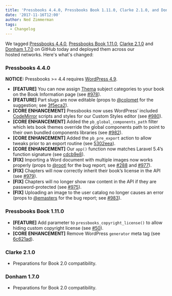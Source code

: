 ```yaml
---
title: 'Pressbooks 4.4.0, Pressbooks Book 1.11.0, Clarke 2.1.0, and Donham 1.7.0'
date: '2017-11-16T12:00'
author: Ned Zimmerman
tags:
  - Changelog
---
```


We
tagged [Pressbooks 4.4.0](https://github.com/pressbooks/pressbooks/releases/tag/4.4.0), [Pressbooks Book 1.11.0](https://github.com/pressbooks/pressbooks-book/releases/tag/1.11.0),
[Clarke 2.1.0](https://github.com/pressbooks/pressbooks-clarke/releases/tag/2.1.0) and
[Donham 1.7.0](https://github.com/pressbooks/pressbooks-donham/releases/tag/1.7.0) on
GitHub today and deployed them across our hosted networks. Here's what's changed:

### Pressbooks 4.4.0

**NOTICE:** Pressbooks >= 4.4 requires
[WordPress 4.9](https://wordpress.org/news/2017/11/tipton/).

- **[FEATURE]** You can now assign [Thema](https://ns.editeur.org/thema/en) subject
  categories to your book on the Book Information page (see
  [#978](https://github.com/pressbooks/pressbooks/pull/978)).
- **[FEATURE]** Part slugs are now editable (props to
  [@colomet](https://github.com/colomet) for the suggestion; see
  [3f5eca2](https://github.com/pressbooks/pressbooks/commit/3f5eca2dce75bf2d3fae474a3d8485a568b300b9)).
- **[CORE ENHANCEMENT]** Pressbooks now uses WordPress’ included
  [CodeMirror](https://make.wordpress.org/core/2017/10/22/code-editing-improvements-in-wordpress-4-9/)
  scripts and styles for our Custom Styles editor (see
  [#980](https://github.com/pressbooks/pressbooks/pull/980)).
- **[CORE ENHANCEMENT]** Added the `pb_global_components_path` filter which lets book
  themes override the global components path to point to their own bundled components
  libraries (see [#982](https://github.com/pressbooks/pressbooks/pull/982)).
- **[CORE ENHANCEMENT]** Added the `pb_pre_export` action to allow tweaks prior to an
  export routine (see
  [5302eea](https://github.com/pressbooks/pressbooks/commit/5302eeaac44f7bdd7f4158be7d44f63b9e0dfa3b)).
- **[CORE ENHANCEMENT]** Our `app()` function now matches Laravel 5.4’s function signature
  (see
  [cdcb9e8](https://github.com/pressbooks/pressbooks/commit/cdcb9e8c54690d3391a5476c1a61baca781ad09d)).
- **[FIX]** Importing a Word document with multiple images now works properly (props to
  [@rootl](https://github.com/rootl) for the bug report; see
  [#288](https://github.com/pressbooks/pressbooks/issues/288) and
  [#977](https://github.com/pressbooks/pressbooks/pull/977)).
- **[FIX]** Chapters will now correctly inherit their book’s license in the API (see
  [#979](https://github.com/pressbooks/pressbooks/pull/979)).
- **[FIX]** Chapters will no longer show raw content in the API if they are
  password-protected (see [#975](https://github.com/pressbooks/pressbooks/pull/975)).
- **[FIX]** Uploading an image to the user catalog no longer causes an error (props to
  [@emasters](https://github.com/emasters) for the bug report; see
  [#983](https://github.com/pressbooks/pressbooks/pull/983)).

### Pressbooks Book 1.11.0

- **[FEATURE]** Add parameter to `pressbooks_copyright_license()` to allow hiding custom
  copyright license (see [#50](https://github.com/pressbooks/pressbooks-book/pull/50)).
- **[CORE ENHANCEMENT]** Remove WordPress `generator` meta tag (see
  [6c621ad](https://github.com/pressbooks/pressbooks-book/commit/6c621adeff72ee56836bf3dd011f90d0f66a5ba7)).

### Clarke 2.1.0

- Preparations for Book 2.0 compatibility.

### Donham 1.7.0

- Preparations for Book 2.0 compatibility.
